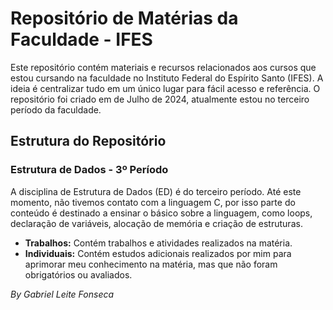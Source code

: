 <!DOCTYPE html>
<html lang="pt-br">
<head>
  <meta charset="UTF-8">
  <meta name="viewport" content="width=device-width, initial-scale=1.0">
  <title>Repositório de Matérias da Faculdade - IFES</title>
</head>
<body>

<h1>Repositório de Matérias da Faculdade - IFES</h1>

<p>Este repositório contém materiais e recursos relacionados aos cursos que estou cursando na faculdade no Instituto Federal do Espírito Santo (IFES). A ideia é centralizar tudo em um único lugar para fácil acesso e referência. O repositório foi criado em de Julho de 2024, atualmente estou no terceiro período da faculdade.</p>

<h2>Estrutura do Repositório</h2>

<h3>Estrutura de Dados - 3º Período</h3>

<p>A disciplina de Estrutura de Dados (ED) é do terceiro período. Até este momento, não tivemos contato com a linguagem C, por isso parte do conteúdo é destinado a ensinar o básico sobre a linguagem, como loops, declaração de variáveis, alocação de memória e criação de estruturas.</p>

<ul>
  <li><strong>Trabalhos:</strong> Contém trabalhos e atividades realizados na matéria.</li>
  <li><strong>Individuais:</strong> Contém estudos adicionais realizados por mim para aprimorar meu conhecimento na matéria, mas que não foram obrigatórios ou avaliados.</li>
</ul>

<p><em>By Gabriel Leite Fonseca</em></p>

</body>
</html>
